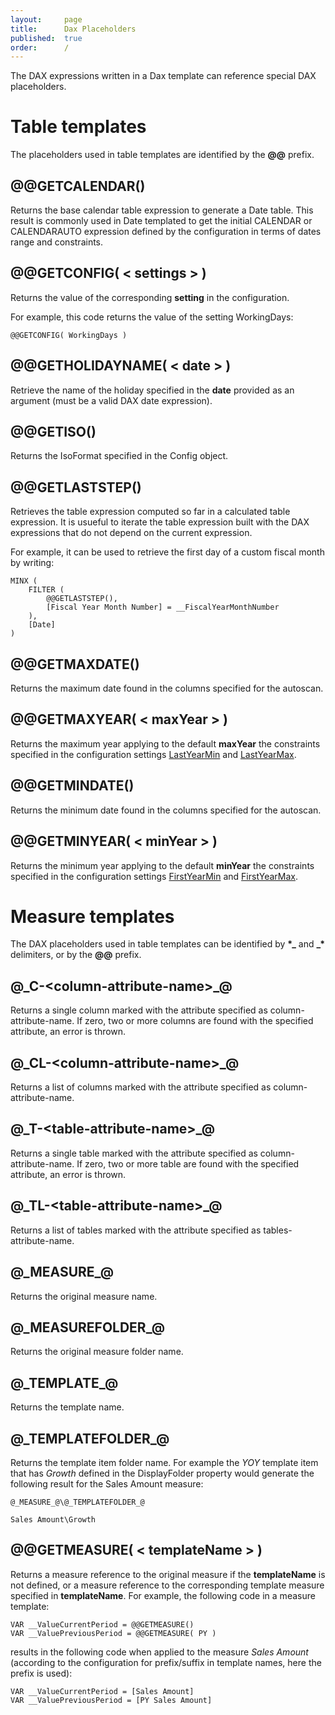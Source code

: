 ```yaml
---
layout:     page
title:      Dax Placeholders
published:  true
order:      /
---
```

The DAX expressions written in a Dax template can reference special DAX placeholders.

# Table templates

The placeholders used in table templates are identified by the **@@** prefix.

## @@GETCALENDAR()
Returns the base calendar table expression to generate a Date table. This result is commonly used in Date templated to get the initial CALENDAR or CALENDARAUTO expression defined by the configuration in terms of dates range and constraints.

## @@GETCONFIG( < settings > )
Returns the value of the corresponding **setting** in the configuration.

For example, this code returns the value of the setting WorkingDays:
~~~
@@GETCONFIG( WorkingDays )
~~~

## @@GETHOLIDAYNAME( < date > )
Retrieve the name of the holiday specified in the **date** provided as an argument (must be a valid DAX date expression).

## @@GETISO()
Returns the IsoFormat specified in the Config object.

## @@GETLASTSTEP()
Retrieves the table expression computed so far in a calculated table expression. It is usueful to iterate the table expression built with the DAX expressions that do not depend on the current expression.

For example, it can be used to retrieve the first day of a custom fiscal month by writing:
~~~
MINX ( 
    FILTER ( 
        @@GETLASTSTEP(), 
        [Fiscal Year Month Number] = __FiscalYearMonthNumber 
    ), 
    [Date]
)
~~~

## @@GETMAXDATE()
Returns the maximum date found in the columns specified for the autoscan.

## @@GETMAXYEAR( < maxYear > )
Returns the maximum year applying to the default **maxYear** the constraints specified in the configuration settings [LastYearMin](./config.md#lastyearmin) and [LastYearMax](./config.md#lastyearmax).


## @@GETMINDATE()
Returns the minimum date found in the columns specified for the autoscan.

## @@GETMINYEAR( < minYear > )
Returns the minimum year applying to the default **minYear** the constraints specified in the configuration settings [FirstYearMin](./config.md#lastyearmin) and [FirstYearMax](./config.md#lastyearmax).

# Measure templates
The DAX placeholders used in table templates can be identified by **\*\_** and **\_\*** delimiters, or by the **@@** prefix.

## @\_C-\<column-attribute-name\>\_@
Returns a single column marked with the attribute specified as column-attribute-name. If zero, two or more columns are found with the specified attribute, an error is thrown. 

## @\_CL-\<column-attribute-name\>\_@
Returns a list of columns marked with the attribute specified as column-attribute-name.

## @\_T-\<table-attribute-name\>\_@
Returns a single table marked with the attribute specified as column-attribute-name. If zero, two or more table are found with the specified attribute, an error is thrown.

## @\_TL-\<table-attribute-name\>\_@
Returns a list of tables marked with the attribute specified as tables-attribute-name.

## @\_MEASURE\_@
Returns the original measure name.
## @\_MEASUREFOLDER\_@
Returns the original measure folder name.
## @\_TEMPLATE\_@
Returns the template name.
## @\_TEMPLATEFOLDER\_@
Returns the template item folder name. For example the *YOY* template item that has *Growth* defined in the DisplayFolder property would generate the following result for the Sales Amount measure:
~~~
@_MEASURE_@\@_TEMPLATEFOLDER_@

Sales Amount\Growth
 ~~~

## @@GETMEASURE( < templateName > )
Returns a measure reference to the original measure if the **templateName** is not defined, or a measure reference to the corresponding template measure specified in **templateName**.
For example, the following code in a measure template:
~~~
VAR __ValueCurrentPeriod = @@GETMEASURE()
VAR __ValuePreviousPeriod = @@GETMEASURE( PY )
~~~

results in the following code when applied to the measure *Sales Amount* (according to the configuration for prefix/suffix in template names, here the prefix is used):
~~~
VAR __ValueCurrentPeriod = [Sales Amount]
VAR __ValuePreviousPeriod = [PY Sales Amount]
~~~